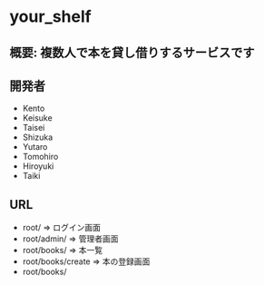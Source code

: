 # your_shelf

## 概要: 複数人で本を貸し借りするサービスです

## 開発者
- Kento
- Keisuke
- Taisei
- Shizuka
- Yutaro
- Tomohiro
- Hiroyuki
- Taiki

## URL
- root/		                => ログイン画面
- root/admin/                   => 管理者画面
- root/books/                   => 本一覧
- root/books/create		=> 本の登録画面
- root/books/<title>		=> 本<title>の詳細ページ
- root/books/<title>/update/	=> 本<title>の更新ページ
- root/books/<title>/delete/	=> 本<title>の削除ページ
- root/users/			=> ユーザ一覧
- root/users/<name>		=> ユーザ<name>詳細


